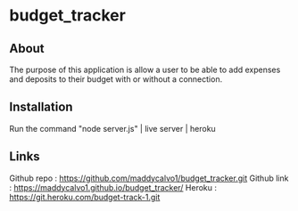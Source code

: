 # budget_tracker

## About

The purpose of this application is allow a user to be able to add expenses and deposits to their budget with or without a connection. 

## Installation

Run the command "node server.js" | live server | heroku

## Links

Github repo : https://github.com/maddycalvo1/budget_tracker.git
Github link : https://maddycalvo1.github.io/budget_tracker/
Heroku : https://git.heroku.com/budget-track-1.git